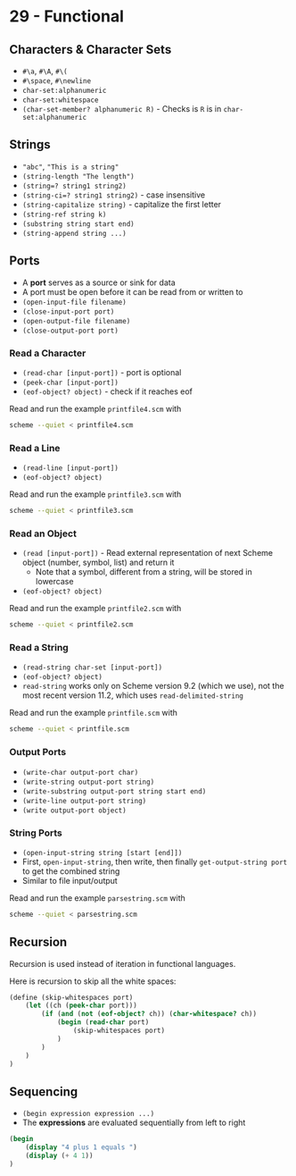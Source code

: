 # 29 - Functional

## Characters & Character Sets

- `#\a`, `#\A`, `#\(`
- `#\space`, `#\newline`
- `char-set:alphanumeric`
- `char-set:whitespace`
- `(char-set-member? alphanumeric R)` - Checks is `R` is in `char-set:alphanumeric`

## Strings

- `"abc"`, `"This is a string"`
- `(string-length "The length")`
- `(string=? string1 string2)`
- `(string-ci=? string1 string2)` - case insensitive
- `(string-capitalize string)` - capitalize the first letter
- `(string-ref string k)`
- `(substring string start end)`
- `(string-append string ...)`

## Ports

- A **port** serves as a source or sink for data
- A port must be open before it can be read from or written to
- `(open-input-file filename)`
- `(close-input-port port)`
- `(open-output-file filename)`
- `(close-output-port port)`

### Read a Character

- `(read-char [input-port])` - port is optional
- `(peek-char [input-port])`
- `(eof-object? object)` - check if it reaches eof

Read and run the example `printfile4.scm` with

```bash
scheme --quiet < printfile4.scm
```

### Read a Line

- `(read-line [input-port])`
- `(eof-object? object)`

Read and run the example `printfile3.scm` with

```bash
scheme --quiet < printfile3.scm
```

### Read an Object

- `(read [input-port])` - Read external representation of next Scheme object (number, symbol, list) and return it
    - Note that a symbol, different from a string, will be stored in lowercase
- `(eof-object? object)`

Read and run the example `printfile2.scm` with

```bash
scheme --quiet < printfile2.scm
```

### Read a String

- `(read-string char-set [input-port])`
- `(eof-object? object)`
- `read-string` works only on Scheme version 9.2 (which we use), not the most recent version 11.2, which uses `read-delimited-string`

Read and run the example `printfile.scm` with

```bash
scheme --quiet < printfile.scm
```

### Output Ports

- `(write-char output-port char)`
- `(write-string output-port string)`
- `(write-substring output-port string start end)`
- `(write-line output-port string)`
- `(write output-port object)`

### String Ports

- `(open-input-string string [start [end]])`
- First, `open-input-string`, then write, then finally `get-output-string port` to get the combined string
- Similar to file input/output

Read and run the example `parsestring.scm` with

```bash
scheme --quiet < parsestring.scm
```

## Recursion

Recursion is used instead of iteration in functional languages.

Here is recursion to skip all the white spaces:

```scheme
(define (skip-whitespaces port)
    (let ((ch (peek-char port)))
        (if (and (not (eof-object? ch)) (char-whitespace? ch))
            (begin (read-char port)
                (skip-whitespaces port)
            )
        )
    )
)
```

## Sequencing

- `(begin expression expression ...)`
- The **expressions** are evaluated sequentially from left to right

```scheme
(begin
    (display "4 plus 1 equals ")
    (display (+ 4 1))
)
```
